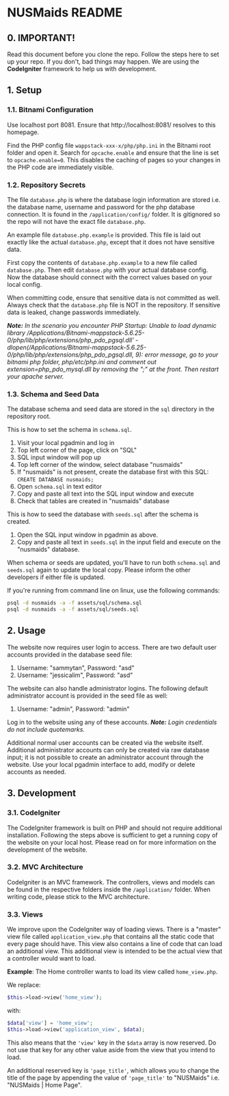 # NUSMaids README

## 0. IMPORTANT!
Read this document before you clone the repo. Follow the steps here to set up your repo. If you don't, bad things may happen. We are using the **CodeIgniter** framework to help us with development.

## 1. Setup

### 1.1. Bitnami Configuration
Use localhost port 8081. Ensure that http://localhost:8081/ resolves to this homepage.

Find the PHP config file `wappstack-xxx-x/php/php.ini` in the Bitnami root folder and open it. Search for `opcache.enable` and ensure that the line is set to `opcache.enable=0`. This disables the caching of pages so your changes in the PHP code are immediately visible.

### 1.2. Repository Secrets
The file `database.php` is where the database login information are stored i.e. the database name, username and password for the php database connection. It is found in the `/application/config/` folder. It is gitignored so the repo will not have the exact file `database.php`. 

An example file `database.php.example` is provided. This file is laid out exactly like the actual `database.php`, except that it does not have sensitive data.

First copy the contents of `database.php.example` to a new file called `database.php`. Then edit `database.php` with your actual database config. Now the database should connect with the correct values based on your local config.

When committing code, ensure that sensitive data is not committed as well. Always check that the `database.php` file is NOT in the repository. If sensitive data is leaked, change passwords immediately.

_**Note:** In the scenario you encounter PHP Startup: Unable to load dynamic library /Applications/Bitnami-mappstack-5.6.25-0/php/lib/php/extensions/php_pdo_pgsql.dll' - dlopen(/Applications/Bitnami-mappstack-5.6.25-0/php/lib/php/extensions/php_pdo_pgsql.dll, 9): error message, go to your bitnami php folder, php/etc/php.ini and comment out extension=php_pdo_mysql.dll by removing the ";" at the front. Then restart your apache server._


### 1.3. Schema and Seed Data
The database schema and seed data are stored in the `sql` directory in the repository root.

This is how to set the schema in `schema.sql`.

1. Visit your local pgadmin and log in
2. Top left corner of the page, click on "SQL"
3. SQL input window will pop up
4. Top left corner of the window, select database "nusmaids"
5. If "nusmaids" is not present, create the database first with this SQL: `CREATE DATABASE nusmaids;`
6. Open `schema.sql` in text editor
7. Copy and paste all text into the SQL input window and execute
8. Check that tables are created in "nusmaids" database

This is how to seed the database with `seeds.sql` after the schema is created.

1. Open the SQL input window in pgadmin as above.
2. Copy and paste all text in `seeds.sql` in the input field and execute on the "nusmaids" database.

When schema or seeds are updated, you'll have to run both `schema.sql` and `seeds.sql` again to update the local copy.
Please inform the other developers if either file is updated.

If you're running from command line on linux, use the following commands:
```bash
psql -d nusmaids -a -f assets/sql/schema.sql
psql -d nusmaids -a -f assets/sql/seeds.sql
```

## 2. Usage
The website now requires user login to access. There are two default user accounts provided in the database seed file:

1. Username: "sammytan", Password: "asd"
2. Username: "jessicalim", Password: "asd"

The website can also handle administrator logins. The following default administrator account is provided in the seed file as well:

1. Username: "admin", Password: "admin"

Log in to the website using any of these accounts. _**Note:** Login credentials do not include quotemarks._

Additional normal user accounts can be created via the website itself. Additional administrator accounts can only be created via raw database input; it is not possible to create an administrator account through the website. Use your local pgadmin interface to add, modify or delete accounts as needed.

## 3. Development

### 3.1. CodeIgniter
The CodeIgniter framework is built on PHP and should not require additional installation. Following the steps above is sufficient to get a running copy of the website on your local host. Please read on for more information on the development of the website.

### 3.2. MVC Architecture
CodeIgniter is an MVC framework. The controllers, views and models can be found in the respective folders inside the `/application/` folder. When writing code, please stick to the MVC architecture.

### 3.3. Views
We improve upon the CodeIgniter way of loading views. There is a "master" view file called `application_view.php` that contains all the static code that every page should have. This view also contains a line of code that can load an additional view. This additional view is intended to be the actual view that a controller would want to load.

**Example**: The Home controller wants to load its view called `home_view.php`. 

We replace:
```php
$this->load->view('home_view');
```
with:
```php
$data['view'] = 'home_view';
$this->load->view('application_view', $data);
```
This also means that the `'view'` key in the `$data` array is now reserved. Do not use that key for any other value aside from the view that you intend to load.

An additional reserved key is `'page_title'`, which allows you to change the title of the page by appending the value of `'page_title'` to "NUSMaids" i.e. "NUSMaids | Home Page".
